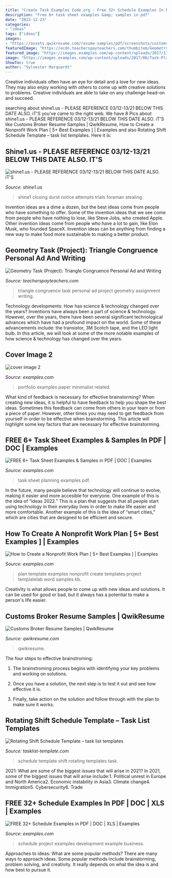 ```yaml
---
title: "Create Task Examples Code.org : Free 32+ Schedule Examples In Pdf"
description: "Free 6+ task sheet examples &amp; samples in pdf"
date: "2022-12-23"
categories:
- "ideas"
tags: ["ideas"]
images:
- "https://assets.qwikresume.com/resume-samples/pdf/screenshots/customs-broker-1593605471-pdf.jpg"
featuredImage: "https://ecdn.teacherspayteachers.com/thumbitem/Geometry-Task-Project-Triangle-Congruence-Personal-Ad-and-Writing-Assignment-1277331-1402781421/original-1277331-2.jpg"
featured_image: "https://images.examples.com/wp-content/uploads/2017/11/cover-image-2.jpg"
image: "https://images.examples.com/wp-content/uploads/2017/06/Task-Planning-Sheet.jpg"
ShowToc: true
author: "Sylvester Marquardt"
---
```



Creative individuals often have an eye for detail and a love for new ideas. They may also enjoy working with others to come up with creative solutions to problems. Creative individuals are able to take on any challenge head-on and succeed.

	

		
searching about shine1.us - PLEASE REFERENCE 03/12-13/21 BELOW THIS DATE ALSO. iT&#039;S you've came to the right web. We have 8 Pics about shine1.us - PLEASE REFERENCE 03/12-13/21 BELOW THIS DATE ALSO. iT&#039;S like Customs Broker Resume Samples | QwikResume, How to Create a Nonprofit Work Plan [ 5+ Best Examples ] | Examples and also Rotating Shift Schedule Template – task list templates. Here it is:
		
    
## Shine1.us - PLEASE REFERENCE 03/12-13/21 BELOW THIS DATE ALSO. IT&#039;S

<img loading=lazy src="http://www.shine1.us/yahoo_site_admin/assets/images/thumbnail.23112737_std.png" onerror="this.onerror=null;this.src='https://tse3.mm.bing.net/th?id=OIP.8CI1DjdzPaaqJGaYWwCWdgAAAA&amp;pid=15.1';" alt="shine1.us - PLEASE REFERENCE 03/12-13/21 BELOW THIS DATE ALSO. iT&#039;S">

_Source: shine1.us_

>shine1 closing durst notice attempts trials foreman stealing. 

	

Invention ideas are a dime a dozen, but the best ideas come from people who have something to offer. Some of the invention ideas that we see come from people who have nothing to lose, like Steve Jobs, who created Apple. Other invention ideas come from people who have a lot to gain, like Elon Musk, who founded SpaceX. Invention ideas can be anything from finding a new way to make food more sustainable to making a better product.

    
## Geometry Task (Project): Triangle Congruence Personal Ad And Writing

<img loading=lazy src="https://ecdn.teacherspayteachers.com/thumbitem/Geometry-Task-Project-Triangle-Congruence-Personal-Ad-and-Writing-Assignment-1277331-1402781421/original-1277331-2.jpg" onerror="this.onerror=null;this.src='https://tse4.mm.bing.net/th?id=OIP.mL-m_1VDiDO_Zv8ERLS_9QAAAA&amp;pid=15.1';" alt="Geometry Task (Project): Triangle Congruence Personal Ad and Writing">

_Source: teacherspayteachers.com_

>triangle congruence task personal ad project geometry assignment writing. 

	

Technology developments: How has science & technology changed over the years?
Inventions have always been a part of science & technology. However, over the years, there have been several significant technological advances which have had a profound impact on the world. Some of these advancements include: the transistor, 3M Scotch tape, and the LED light bulb. In this article, we will look at some of the more notable examples of how science & technology has changed over the years.

    
## Cover Image 2

<img loading=lazy src="https://images.examples.com/wp-content/uploads/2017/11/cover-image-2.jpg" onerror="this.onerror=null;this.src='https://tse4.mm.bing.net/th?id=OIP._dS4LYxrFgSHtOFkxnWSRAHaE7&amp;pid=15.1';" alt="cover image 2">

_Source: examples.com_

>portfolio examples paper minimalist related. 

	

What kind of feedback is necessary for effective brainstorming?
When creating new ideas, it is helpful to have feedback to help you shape the best ideas. Sometimes this feedback can come from others in your team or from a piece of paper. However, other times you may need to get feedback from yourself in order to be effective when brainstorming. This article will highlight some key factors that are necessary for effective brainstorming.

    
## FREE 6+ Task Sheet Examples &amp; Samples In PDF | DOC | Examples

<img loading=lazy src="https://images.examples.com/wp-content/uploads/2017/06/Task-Planning-Sheet.jpg" onerror="this.onerror=null;this.src='https://tse2.mm.bing.net/th?id=OIP.1ymORGJEpfSNwkc7u23ItwHaJ4&amp;pid=15.1';" alt="FREE 6+ Task Sheet Examples &amp; Samples in PDF | DOC | Examples">

_Source: examples.com_

>task sheet planning examples pdf. 

	

In the future, many people believe that technology will continue to evolve, making it easier and more accesible for everyone. One example of this is the idea of “ideas 2022.” This is a plan that suggests that all people start using technology in their everyday lives in order to make life easier and more comfortable. Another example of this is the idea of “smart cities,” which are cities that are designed to be efficient and secure.

    
## How To Create A Nonprofit Work Plan [ 5+ Best Examples ] | Examples

<img loading=lazy src="https://images.examples.com/wp-content/uploads/2019/04/13.jpg" onerror="this.onerror=null;this.src='https://tse3.mm.bing.net/th?id=OIP.oLgC90hkVH0vhDz9JkxW-wHaHo&amp;pid=15.1';" alt="How to Create a Nonprofit Work Plan [ 5+ Best Examples ] | Examples">

_Source: examples.com_

>plan template examples nonprofit create templates project templatelab word samples kb. 

	

Creativity is what allows people to come up with new ideas and solutions. It can be used for good or bad, but it always has a potential to make a person's life easier.

    
## Customs Broker Resume Samples | QwikResume

<img loading=lazy src="https://assets.qwikresume.com/resume-samples/pdf/screenshots/customs-broker-1593605471-pdf.jpg" onerror="this.onerror=null;this.src='https://tse2.mm.bing.net/th?id=OIP.KK5twSXAmtYg8M0fxEjxkQHaKe&amp;pid=15.1';" alt="Customs Broker Resume Samples | QwikResume">

_Source: qwikresume.com_

>qwikresume. 

	

The four steps to effective brainstroming:
1. The brainstroming process begins with identifying your key problems and working on solutions.
2. Once you have a solution, the next step is to test it out and see how effective it is.

3. Finally, take action on the solution and follow through with the plan to make sure it works.

    
## Rotating Shift Schedule Template – Task List Templates

<img loading=lazy src="https://www.tasklist-template.com/wp-content/uploads/2017/11/rotating-shift-schedule-template-temp-workscheduleweeklyshift-YveuZA.jpg" onerror="this.onerror=null;this.src='https://tse4.mm.bing.net/th?id=OIP.LYMMejxJSAaWJ8un9xMDGQHaEo&amp;pid=15.1';" alt="Rotating Shift Schedule Template – task list templates">

_Source: tasklist-template.com_

>schedule template shift rotating templates task. 

	

2021: What are some of the biggest issues that will arise in 2021?
In 2021, some of the biggest issues that will arise include:1. Political unrest in Europe and North America2. Economic instability in Asia3. Climate change4. Immigration5. Cybersecurity6. Trade
    
## FREE 32+ Schedule Examples In PDF | DOC | XLS | Examples

<img loading=lazy src="https://images.examples.com/wp-content/uploads/2017/06/Project-Development-Schedule.jpg" onerror="this.onerror=null;this.src='https://tse1.mm.bing.net/th?id=OIP.ehDZbq5lsrWWvcOsa76AnwHaJ4&amp;pid=15.1';" alt="FREE 32+ Schedule Examples in PDF | DOC | XLS | Examples">

_Source: examples.com_

>schedule project examples development example business. 

	

Approaches to ideas: What are some popular methods?
There are many ways to approach ideas. Some popular methods include brainstorming, problem solving, and creativity. It really depends on what the idea is and how best to pursue it.

